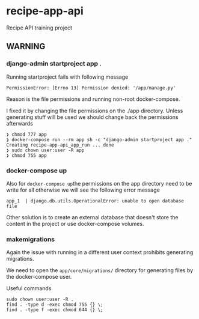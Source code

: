 # recipe-app-api
Recipe API training project

## WARNING

### django-admin startproject app .

Running startproject fails with following message
```
PermissionError: [Errno 13] Permission denied: '/app/manage.py'
```

Reason is the file permissions and running non-root docker-compose.

I fixed it by changing the file permissions on the ./app directory.
Unless generating stuff will be used we should change back the permissions afterwards

```
❯ chmod 777 app 
❯ docker-compose run --rm app sh -c "django-admin startproject app ."
Creating recipe-app-api_app_run ... done
❯ sudo chown user:user -R app
❯ chmod 755 app 
```

### docker-compose up

Also for `docker-compose up`the permissions on the app directory need to be write for all otherwise we will see the following error message

```
app_1  | django.db.utils.OperationalError: unable to open database file
```

Other solution is to create an external database that doesn't store the content in the project or use docker-compose volumes.

### makemigrations

Again the issue with running in a different user context prohibits generating migrations.

We need to open the `app/core/migrations/` directory for generating files by the docker-compose user.

Useful commands
```
sudo chown user:user -R .
find . -type d -exec chmod 755 {} \;
find . -type f -exec chmod 644 {} \;
```
